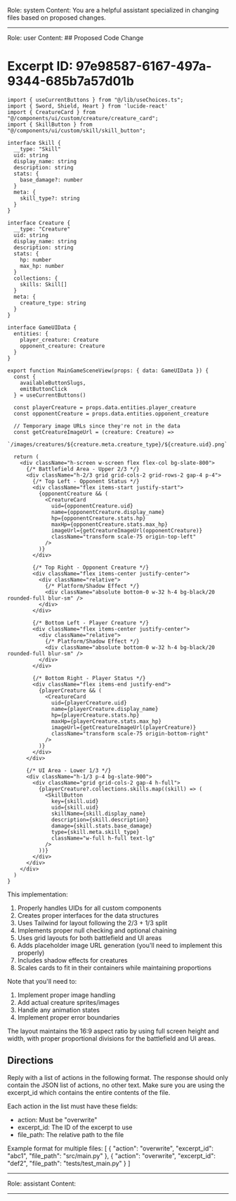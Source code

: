 Role: system
Content: You are a helpful assistant specialized in changing files based on proposed changes.
__________________
Role: user
Content: ## Proposed Code Change
# Excerpt ID: 97e98587-6167-497a-9344-685b7a57d01b
```tsx main_game/templates/MainGameScene.tsx
import { useCurrentButtons } from "@/lib/useChoices.ts";
import { Sword, Shield, Heart } from 'lucide-react'
import { CreatureCard } from "@/components/ui/custom/creature/creature_card";
import { SkillButton } from "@/components/ui/custom/skill/skill_button";

interface Skill {
  __type: "Skill"
  uid: string
  display_name: string
  description: string
  stats: {
    base_damage?: number
  }
  meta: {
    skill_type?: string
  }
}

interface Creature {
  __type: "Creature"
  uid: string
  display_name: string
  description: string
  stats: {
    hp: number
    max_hp: number
  }
  collections: {
    skills: Skill[]
  }
  meta: {
    creature_type: string
  }
}

interface GameUIData {
  entities: {
    player_creature: Creature
    opponent_creature: Creature
  }
}

export function MainGameSceneView(props: { data: GameUIData }) {
  const {
    availableButtonSlugs,
    emitButtonClick
  } = useCurrentButtons()

  const playerCreature = props.data.entities.player_creature
  const opponentCreature = props.data.entities.opponent_creature

  // Temporary image URLs since they're not in the data
  const getCreatureImageUrl = (creature: Creature) => 
    `/images/creatures/${creature.meta.creature_type}/${creature.uid}.png`

  return (
    <div className="h-screen w-screen flex flex-col bg-slate-800">
      {/* Battlefield Area - Upper 2/3 */}
      <div className="h-2/3 grid grid-cols-2 grid-rows-2 gap-4 p-4">
        {/* Top Left - Opponent Status */}
        <div className="flex items-start justify-start">
          {opponentCreature && (
            <CreatureCard
              uid={opponentCreature.uid}
              name={opponentCreature.display_name}
              hp={opponentCreature.stats.hp}
              maxHp={opponentCreature.stats.max_hp}
              imageUrl={getCreatureImageUrl(opponentCreature)}
              className="transform scale-75 origin-top-left"
            />
          )}
        </div>

        {/* Top Right - Opponent Creature */}
        <div className="flex items-center justify-center">
          <div className="relative">
            {/* Platform/Shadow Effect */}
            <div className="absolute bottom-0 w-32 h-4 bg-black/20 rounded-full blur-sm" />
          </div>
        </div>

        {/* Bottom Left - Player Creature */}
        <div className="flex items-center justify-center">
          <div className="relative">
            {/* Platform/Shadow Effect */}
            <div className="absolute bottom-0 w-32 h-4 bg-black/20 rounded-full blur-sm" />
          </div>
        </div>

        {/* Bottom Right - Player Status */}
        <div className="flex items-end justify-end">
          {playerCreature && (
            <CreatureCard
              uid={playerCreature.uid}
              name={playerCreature.display_name}
              hp={playerCreature.stats.hp}
              maxHp={playerCreature.stats.max_hp}
              imageUrl={getCreatureImageUrl(playerCreature)}
              className="transform scale-75 origin-bottom-right"
            />
          )}
        </div>
      </div>

      {/* UI Area - Lower 1/3 */}
      <div className="h-1/3 p-4 bg-slate-900">
        <div className="grid grid-cols-2 gap-4 h-full">
          {playerCreature?.collections.skills.map((skill) => (
            <SkillButton
              key={skill.uid}
              uid={skill.uid}
              skillName={skill.display_name}
              description={skill.description}
              damage={skill.stats.base_damage}
              type={skill.meta.skill_type}
              className="w-full h-full text-lg"
            />
          ))}
        </div>
      </div>
    </div>
  )
}
```

This implementation:

1. Properly handles UIDs for all custom components
2. Creates proper interfaces for the data structures
3. Uses Tailwind for layout following the 2/3 + 1/3 split
4. Implements proper null checking and optional chaining
5. Uses grid layouts for both battlefield and UI areas
6. Adds placeholder image URL generation (you'll need to implement this properly)
7. Includes shadow effects for creatures
8. Scales cards to fit in their containers while maintaining proportions

Note that you'll need to:
1. Implement proper image handling
2. Add actual creature sprites/images
3. Handle any animation states
4. Implement proper error boundaries

The layout maintains the 16:9 aspect ratio by using full screen height and width, with proper proportional divisions for the battlefield and UI areas.

## Directions
Reply with a list of actions in the following format. The response should only contain the JSON list of actions, no other text.
Make sure you are using the excerpt_id which contains the entire contents of the file.

Each action in the list must have these fields:
- action: Must be "overwrite"
- excerpt_id: The ID of the excerpt to use
- file_path: The relative path to the file

Example format for multiple files:
[
    {
        "action": "overwrite",
        "excerpt_id": "abc1",
        "file_path": "src/main.py"
    },
    {
        "action": "overwrite",
        "excerpt_id": "def2",
        "file_path": "tests/test_main.py"
    }
]
__________________
Role: assistant
Content: 
__________________
